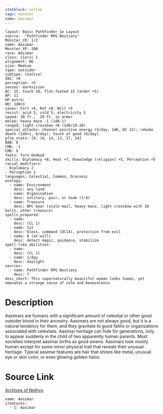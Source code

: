 ```yaml
---
statblock: inline
tags: monster
name: Aasimar
---
```

```statblock
layout: Basic Pathfinder 1e Layout
source:  "Pathfinder RPG Bestiary"
Monster_CR: 1/2
name: Aasimar
Monster_XP: 200
race: Aasimar
class: cleric 1
alignment: NG
size: Medium
type: outsider
subtype: (native)
INI: +0
perception: +5
senses: darkvision
AC: 15, touch 10, flat-footed 15 (armor +5)
HP: 11
HP_extra: 
HD: 1d8+3
saves: Fort +4, Ref +0, Will +5
resist: acid 5, cold 5, electricity 5
speed: 30 ft.,  20 ft. in armor
melee: heavy mace -1 (1d8-1)
ranged: light crossbow +0 (1d8/19-20)
special_attacks: channel positive energy (5/day, 1d6, DC 12); rebuke death (1d4+1, 6/day); touch of good (6/day)
pf1e_stats: [8, 10, 14, 13, 17, 14]
BAB: 0
CMB: -1
CMD: 9
feats: Turn Undead
skills: Diplomacy +8, Heal +7, Knowledge (religion) +5, Perception +5
racial_modifiers:
- Diplomacy 2
- Perception 2
languages: Celestial, Common, Draconic
ecology:
  - name: Environment
    desc: any land
  - name: Organisation
    desc: solitary, pair, or team (3-6)
  - name: Treasure
    desc: NPC Gear (scale mail, heavy mace, light crossbow with 10 bolts, other treasure)
spells_prepared:
  - name:
    desc: (CL 1)
  - name: 1st
    desc: bless, command (DC14), protection from evil
  - name: 0 (at-will)
    desc: detect magic, guidance, stabilize
spell-like_abilities:
  - name:
    desc: (CL 1)
  - name: 1/day
    desc: daylight
sources:
  - name: Pathfinder RPG Bestiary
    desc: 7
desc_short: This supernaturally beautiful woman looks human, yet emanates a strange sense of calm and benevolence.
```
# Description
Aasimars are humans with a significant amount of celestial or other good outsider blood in their ancestry. Aasimars are not always good, but it is a natural tendency for them, and they gravitate to good faiths or organizations associated with celestials. Aasimar heritage can hide for generations, only to appear suddenly in the child of two apparently human parents. Most societies interpret aasimar births as good omens. Aasimars look mostly human except for some minor physical trait that reveals their unusual heritage. Typical aasimar features are hair that shines like metal, unusual eye or skin color, or even glowing golden halos.
# Source Link
[Archives of Nethys](https://aonprd.com/MonsterDisplay.aspx?ItemName=Aasimar)
```encounter-table
name: Aasimar
creatures:
  - 1: Aasimar
```
